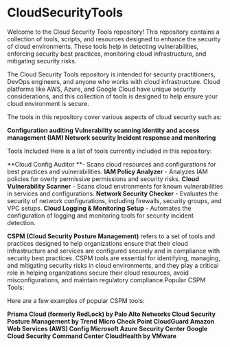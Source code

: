 # CloudSecurityTools
Welcome to the Cloud Security Tools repository! This repository contains a collection of tools, scripts, and resources designed to enhance the security of cloud environments. These tools help in detecting vulnerabilities, enforcing security best practices, monitoring cloud infrastructure, and mitigating security risks.


The Cloud Security Tools repository is intended for security practitioners, DevOps engineers, and anyone who works with cloud infrastructure. Cloud platforms like AWS, Azure, and Google Cloud have unique security considerations, and this collection of tools is designed to help ensure your cloud environment is secure.

The tools in this repository cover various aspects of cloud security such as:

**Configuration auditing
Vulnerability scanning
Identity and access management (IAM)
Network security
Incident response and monitoring**

Tools Included
Here is a list of tools currently included in this repository:

**Cloud Config Auditor **- Scans cloud resources and configurations for best practices and vulnerabilities.
**IAM Policy Analyzer** - Analyzes IAM policies for overly permissive permissions and security risks.
**Cloud Vulnerability Scanner** - Scans cloud environments for known vulnerabilities in services and configurations.
**Network Security Checker** - Evaluates the security of network configurations, including firewalls, security groups, and VPC setups.
**Cloud Logging & Monitoring Setup** - Automates the configuration of logging and monitoring tools for security incident detection.

**CSPM (Cloud Security Posture Management)** refers to a set of tools and practices designed to help organizations ensure that their cloud infrastructure and services are configured securely and in compliance with security best practices. CSPM tools are essential for identifying, managing, and mitigating security risks in cloud environments, and they play a critical role in helping organizations secure their cloud resources, avoid misconfigurations, and maintain regulatory compliance.Popular CSPM Tools:

Here are a few examples of popular CSPM tools:

**Prisma Cloud (formerly RedLock) by Palo Alto Networks
Cloud Security Posture Management by Trend Micro
Check Point CloudGuard
Amazon Web Services (AWS) Config
Microsoft Azure Security Center
Google Cloud Security Command Center
CloudHealth by VMware**
